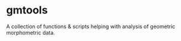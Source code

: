# gmtools
A collection of functions & scripts helping with analysis of geometric morphometric data.
